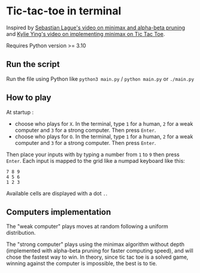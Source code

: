 # Tic-tac-toe in terminal

Inspired by [Sebastian Lague's video on minimax and alpha-beta pruning](https://www.youtube.com/watch?v=l-hh51ncgDI) and [Kylie Ying's video on implementing minimax on Tic Tac Toe](https://www.youtube.com/watch?v=fT3YWCKvuQE).

Requires Python version >= 3.10

## Run the script
Run the file using Python like `python3 main.py` / `python main.py` or `./main.py`

## How to play
At startup :
- choose who plays for `X`. In the terminal, type `1` for a human, `2` for a weak computer and `3` for a strong computer. Then press `Enter`.
- choose who plays for `O`. In the terminal, type `1` for a human, `2` for a weak computer and `3` for a strong computer. Then press `Enter`.


Then place your inputs with by typing a number from `1` to `9` then press `Enter`. Each input is mapped to the grid like a numpad keyboard like this:
```
7 8 9
4 5 6
1 2 3
```

Available cells are displayed with a dot `.`.


## Computers implementation

The "weak computer" plays moves at random following a uniform distribution.

The "strong computer" plays using the minimax algorithm without depth (implemented with alpha-beta pruning for faster computing speed), and will chose the fastest way to win. In theory, since tic tac toe is a solved game, winning against the computer is impossible, the best is to tie.
